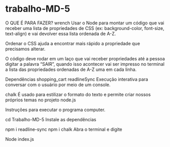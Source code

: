 # trabalho-MD-5

O QUE É PARA FAZER? wrench
Usar o Node para montar um código que vai receber uma lista de propriedades de CSS (ex: background-color, font-size, text-align) e vai devolver essa lista ordenada de A-Z.

Ordenar o CSS ajuda a encontrar mais rápido a propriedade que precisamos alterar.

O código deve rodar em um laço que vai receber propriedades até a pessoa digitar a palavra “SAIR”, quando isso acontecer vai ser impresso no terminal a lista das propriedades ordenadas de A-Z uma em cada linha.


Dependências shopping_cart
readlineSync Execução interativa para conversar com o usuário por meio de um console.

chalk É usado para estilizar o formato do texto e permite criar nossos próprios temas no projeto node.js



Instruções para executar o programa computer.



  cd Trabalho-MD-5
Instale as dependências

  npm i readline-sync
  npm i chalk
Abra o terminal e digite

Node index.js
